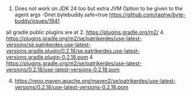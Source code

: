 1. Does not work on JDK 24 too but extra JVM Option to be given to the agent args -Dnet.bytebuddy.safe=true
   https://github.com/raphw/byte-buddy/issues/1841
   
all gradle public plugins are at
2. https://plugins.gradle.org/m2/
4. https://plugins.gradle.org/m2/se/patrikerdes/use-latest-versions/se.patrikerdes.use-latest-versions.gradle.plugin/0.2.18/se.patrikerdes.use-latest-versions.gradle.plugin-0.2.18.pom
4  https://plugins.gradle.org/m2/se/patrikerdes/use-latest-versions/0.2.18/use-latest-versions-0.2.18.pom

4. https://repo.maven.apache.org/maven2/se/patrikerdes/use-latest-versions/0.2.18/use-latest-versions-0.2.18.pom